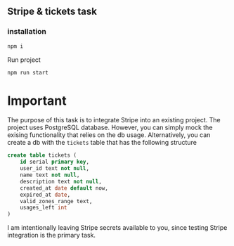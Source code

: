 ## Stripe & tickets task

### installation

```bash
npm i
```

Run project

```bash
npm run start
```

# Important

The purpose of this task is to integrate Stripe into an existing project. The project uses PostgreSQL database. 
However, you can simply mock the exising functionality that relies on the db usage. Alternatively, you can
create a db with the `tickets` table that has the following structure

```sql
create table tickets (
    id serial primary key,
    user_id text not null,
    name text not null,
    description text not null,
    created_at date default now, 
    expired_at date, 
    valid_zones_range text, 
    usages_left int
)
```
I am intentionally leaving Stripe secrets available to you, since testing Stripe integration is the primary task.
